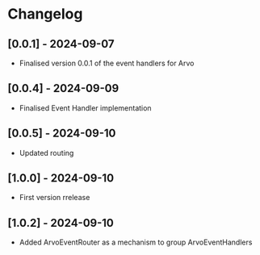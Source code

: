 # Changelog

## [0.0.1] - 2024-09-07

- Finalised version 0.0.1 of the event handlers for Arvo

## [0.0.4] - 2024-09-09

- Finalised Event Handler implementation

## [0.0.5] - 2024-09-10

- Updated routing

## [1.0.0] - 2024-09-10

- First version rrelease

## [1.0.2] - 2024-09-10

- Added ArvoEventRouter as a mechanism to group ArvoEventHandlers
